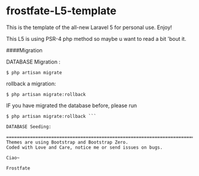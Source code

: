 # frostfate-L5-template

This is the template of the all-new Laravel 5 for personal use. Enjoy!

This L5 is using PSR-4 php method so maybe u want to read a bit 'bout it. 

####Migration

DATABASE Migration :

``` $ php artisan migrate ``` 

rollback a migration:

``` $ php artisan migrate:rollback ```

IF you have migrated the database before, please run

``` $ composer dumpautoload
$ php artisan migrate:rollback ```

DATABASE Seeding:

========================================================================
Themes are using Bootstrap and Bootstrap Zero.
Coded with Love and Care, notice me or send issues on bugs.

Ciao~ 

Frostfate